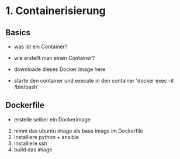 # 1. Containerisierung

## Basics 
- was ist ein Container? 
- wie erstellt man einen Container? 

- downloade dieses Docker Image <insert Ubuntu> here 
- starte den container und execute in den container  'docker exec -it <name> /bin/bash' 

## Dockerfile
- erstelle selber ein Dockerimage 

1. nimm das ubuntu image als base image im Dockerfile 
2. installiere python + ansible 
3. installiere ssh 
4. build das image 








